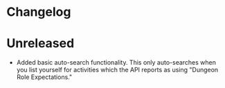 # Changelog

# Unreleased

- Added basic auto-search functionality. This only auto-searches when you list
  yourself for activities which the API reports as using "Dungeon Role
  Expectations."
